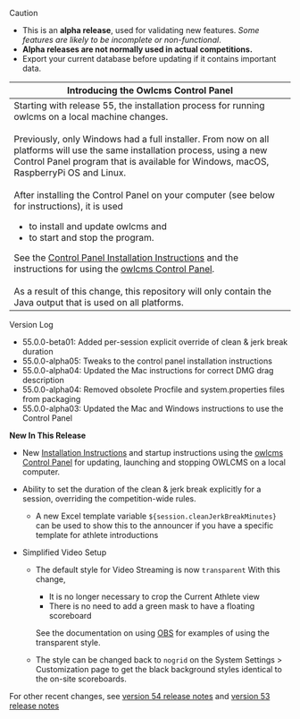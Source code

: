 > [!CAUTION]
>
> - This is an **alpha release**, used for validating new features.  *Some features are likely to be incomplete or non-functional*.
> - **Alpha releases are not normally used in actual competitions.** 
> - Export your current database before updating if it contains important data.

| Introducing the Owlcms Control Panel                         |
| ------------------------------------------------------------ |
| Starting with release 55, the installation process for running owlcms on a local machine changes.<br><br>Previously, only Windows had a full installer.  From now on all platforms will use the same installation process, using a new Control Panel program that is available for Windows, macOS, RaspberryPi OS and Linux.<br><br>After installing the Control Panel on your computer (see below for instructions), it is used<ul><li>to install and update owlcms and<li> to start and stop the program. </ul>See the [Control Panel Installation Instructions](https://owlcms.github.io/owlcms4-prerelease/#/LocalDownloads.md) and the instructions for using the [owlcms Control Panel](https://owlcms.github.io/owlcms4-prerelease/#/LocalControlPanel.md).<br><br>As a result of this change, this repository will only contain the Java output that is used on all platforms. |

Version Log

- 55.0.0-beta01: Added per-session explicit override of clean & jerk break duration
- 55.0.0-alpha05: Tweaks to the control panel installation instructions
- 55.0.0-alpha04: Updated the Mac instructions for correct DMG drag description
- 55.0.0-alpha04: Removed obsolete Procfile and system.properties files from packaging
- 55.0.0-alpha03: Updated the Mac and Windows instructions to use the Control Panel

**New In This Release**

- New [Installation Instructions](https://owlcms.github.io/owlcms4-prerelease/#/LocalDownloads.) and startup instructions using the [owlcms Control Panel](https://owlcms.github.io/owlcms4-prerelease/#/LocalControlPanel.md) for updating, launching and stopping OWLCMS on a local computer.

- Ability to set the duration of the clean & jerk break explicitly for a session, overriding the competition-wide rules.

  - A new Excel template variable `${session.cleanJerkBreakMinutes}` can be used to show this to the announcer if you have a specific template for athlete introductions

- Simplified Video Setup
  - The default style for Video Streaming is now `transparent` 
    With this change,
    
    - It is no longer necessary to crop the Current Athlete view
    - There is no need to add a green mask to have a floating scoreboard
    
    See the documentation on using [OBS](https://owlcms.github.io/owlcms4-prerelease/#/LocalDownloads.) for examples of using the transparent style.
    
  - The style can be changed back to `nogrid` on the System Settings > Customization page to get the black background styles identical to the on-site scoreboards.

    


For other recent changes, see [version 54 release notes](https://github.com/owlcms/owlcms4/releases/tag/54.2.1) and [version 53 release notes](https://github.com/owlcms/owlcms4/releases/tag/53.1.0)
